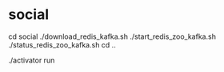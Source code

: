 # social

cd social 
./download_redis_kafka.sh
./start_redis_zoo_kafka.sh
./status_redis_zoo_kafka.sh
cd ..

./activator run

